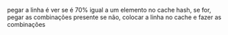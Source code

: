 pegar a linha é ver se é 70% igual a um elemento no cache hash, se for, pegar as combinações presente 
                                                     se não, colocar a linha no cache e fazer as combinações